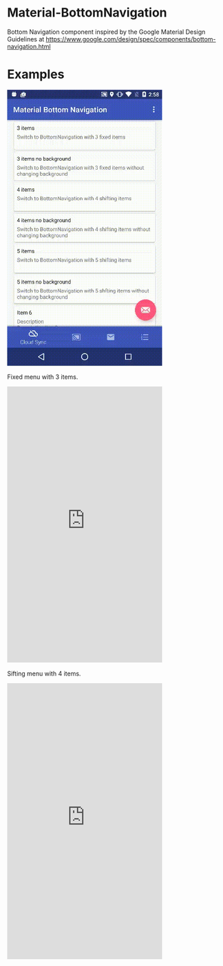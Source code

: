 # Material-BottomNavigation

Bottom Navigation component inspired by the Google Material Design Guidelines at https://www.google.com/design/spec/components/bottom-navigation.html


# Examples

![Video 1](video/2016_04_08_14_58_12_1.gif)

Fixed menu with 3 items.
<iframe width="360" height="640" src="http://www.youtube.com/embed/dXN80peKWCo" frameborder="0" allowfullscreen></iframe>


Sifting menu with 4 items.
<iframe width="360" height="640" src="http://www.youtube.com/embed/https://youtu.be/SaQdGAS-S4U" frameborder="0" allowfullscreen></iframe>